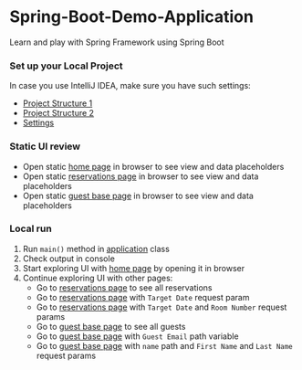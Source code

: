 # Spring-Boot-Demo-Application
Learn and play with Spring Framework using Spring Boot

### Set up your Local Project
In case you use IntelliJ IDEA, make sure you have such settings:
- [Project Structure 1](decumentation/IntelliJ-IDEA-settings-1.PNG)
- [Project Structure 2](decumentation/IntelliJ-IDEA-settings-2.PNG)
- [Settings](decumentation/IntelliJ-IDEA-settings-3.PNG)

### Static UI review
- Open static [home page](src/main/resources/static/index.html) in browser to see view and data placeholders
- Open static [reservations page](src/main/resources/templates/room_reservations.html) in browser to see view and data placeholders
- Open static [guest base page](src/main/resources/templates/guest_base.html) in browser to see view and data placeholders

### Local run
1. Run `main()` method in [application](src/main/java/com/yevhent/springbootdemo/SpringBootDemoApplication.java) class
1. Check output in console
1. Start exploring UI with [home page](http://localhost:8081) by opening it in browser
1. Continue exploring UI with other pages:
   - Go to [reservations page](http://localhost:8081/reservations) to see all reservations
   - Go to [reservations page](http://localhost:8081/reservations?targetDate=2022-01-01) with `Target Date` request param
   - Go to [reservations page](http://localhost:8081/reservations?targetDate=2022-01-01&roomNumber=C1) with `Target Date` and `Room Number` request params
   - Go to [guest base page](http://localhost:8081/guestbase) to see all guests
   - Go to [guest base page](http://localhost:8081/guestbase/radams1v@xinhuanet.com) with `Guest Email` path variable
   - Go to [guest base page](http://localhost:8081/guestbase/name?firstName=Roy&lastName=Adams) with  `name` path and `First Name` and `Last Name` request params 